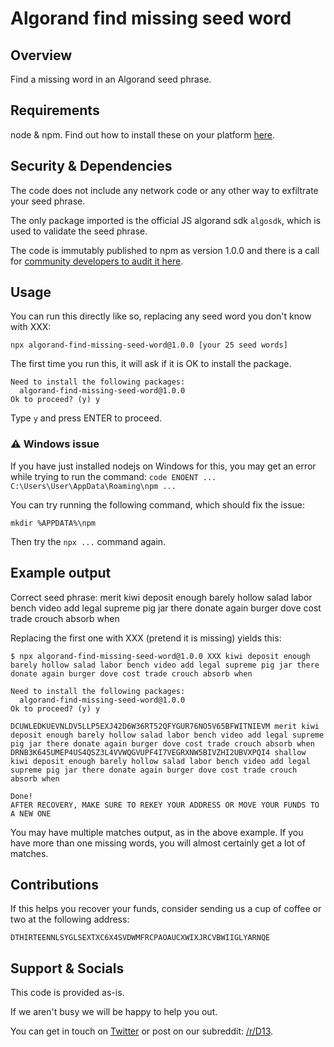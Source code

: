 # Algorand find missing seed word

## Overview

Find a missing word in an Algorand seed phrase.

## Requirements

node & npm. Find out how to install these on your platform [here](https://nodejs.org/).

## Security & Dependencies

The code does not include any network code or any other way to exfiltrate your seed phrase.

The only package imported is the official JS algorand sdk `algosdk`, which is used to validate the seed phrase.

The code is immutably published to npm as version 1.0.0 and there is a call for [community developers to audit it here](https://github.com/d13co/algorand-find-missing-seed-word/issues/1).

## Usage

You can run this directly like so, replacing any seed word you don't know with XXX:

```
npx algorand-find-missing-seed-word@1.0.0 [your 25 seed words]
```

The first time you run this, it will ask if it is OK to install the package.

```
Need to install the following packages:
  algorand-find-missing-seed-word@1.0.0
Ok to proceed? (y) y
```

Type `y` and press ENTER to proceed.

### ⚠️  Windows issue 

If you have just installed nodejs on Windows for this, you may get an error while trying to run the command: `code ENOENT ... C:\Users\User\AppData\Roaming\npm ...`

You can try running the following command, which should fix the issue:

```
mkdir %APPDATA%\npm
```

Then try the `npx ...` command again.

## Example output

Correct seed phrase: merit kiwi deposit enough barely hollow salad labor bench video add legal supreme pig jar there donate again burger dove cost trade crouch absorb when

Replacing the first one with XXX (pretend it is missing) yields this:

```
$ npx algorand-find-missing-seed-word@1.0.0 XXX kiwi deposit enough barely hollow salad labor bench video add legal supreme pig jar there donate again burger dove cost trade crouch absorb when

Need to install the following packages:
  algorand-find-missing-seed-word@1.0.0
Ok to proceed? (y) y

DCUWLEDKUEVNLDV5LLP5EXJ42D6W36RT52QFYGUR76NO5V65BFWITNIEVM merit kiwi deposit enough barely hollow salad labor bench video add legal supreme pig jar there donate again burger dove cost trade crouch absorb when
DRNB3K645UMEP4US4QSZ3L4VVWQGVUPF4I7VEGRXNW5BIVZHI2UBVXPQI4 shallow kiwi deposit enough barely hollow salad labor bench video add legal supreme pig jar there donate again burger dove cost trade crouch absorb when

Done!
AFTER RECOVERY, MAKE SURE TO REKEY YOUR ADDRESS OR MOVE YOUR FUNDS TO A NEW ONE
```

You may have multiple matches output, as in the above example. If you have more than one missing words, you will almost certainly get a lot of matches.

## Contributions

If this helps you recover your funds, consider sending us a cup of coffee or two at the following address:

```
DTHIRTEENNLSYGLSEXTXC6X4SVDWMFRCPAOAUCXWIXJRCVBWIIGLYARNQE
```

## Support & Socials

This code is provided as-is.

If we aren't busy we will be happy to help you out. 

You can get in touch on [Twitter](https://twitter.com/d13_co/) or post on our subreddit: [/r/D13](https://reddit.com/r/D13).
